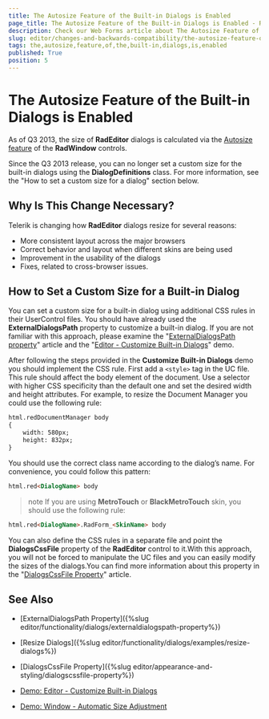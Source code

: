 ```yaml
---
title: The Autosize Feature of the Built-in Dialogs is Enabled
page_title: The Autosize Feature of the Built-in Dialogs is Enabled - RadEditor
description: Check our Web Forms article about The Autosize Feature of the Built-in Dialogs is Enabled.
slug: editor/changes-and-backwards-compatibility/the-autosize-feature-of-the-built-in-dialogs-is-enabled
tags: the,autosize,feature,of,the,built-in,dialogs,is,enabled
published: True
position: 5
---
```


# The Autosize Feature of the Built-in Dialogs is Enabled

As of Q3 2013, the size of **RadEditor** dialogs is calculated via the [Autosize feature](https://demos.telerik.com/aspnet-ajax/window/examples/autosize/defaultcs.aspx) of the **RadWindow** controls.

Since the Q3 2013 release, you can no longer set a custom size for the built-in dialogs using the **DialogDefinitions**	class. For more information, see the "How to set a custom size for a dialog" section below.

## Why Is This Change Necessary?

Telerik is changing how **RadEditor** dialogs resize for several reasons:

* More consistent layout across the major browsers
* Correct behavior and layout when different skins are being used
* Improvement in the usability of the dialogs
* Fixes, related to cross-browser issues.

## How to Set a Custom Size for a Built-in Dialog

You can set a custom size for a built-in dialog using additional CSS rules in their UserControl files. You should have already used the **ExternalDialogsPath** property to customize a built-in dialog. If you are not familiar with this approach, please examine the	"[ExternalDialogsPath property](https://www.telerik.com/help/aspnet-ajax/editor-externaldialogspath-property.html)" article and the "[Editor - Customize Built-in Dialogs](https://demos.telerik.com/aspnet-ajax/editor/examples/externaldialogspath/defaultcs.aspx)" demo.

After following the steps provided in the **Customize Built-in Dialogs** demo you should implement the CSS rule. First add a `<style>` tag in the UC file. This rule should affect the body element of the document. Use a selector with higher CSS specificity than the default one and set the desired width and height attributes. For example, to resize the Document Manager you could use the following rule:

````HTML
html.redDocumentManager body 
{
	width: 580px;
	height: 832px;
}
````

You should use the correct class name according to the dialog’s name. For convenience, you could follow this pattern:

````HTML
html.red<DialogName> body
````

>note If you are using **MetroTouch** or **BlackMetroTouch** skin, you should use the following rule:


````HTML
html.red<DialogName>.RadForm_<SkinName> body
````

You can also define the CSS rules in a separate file and point the **DialogsCssFile** property of the **RadEditor** control to it.With this approach, you will not be forced to manipulate the UC files and you can easily modify the sizes of the dialogs.You can find more information about this property in the "[DialogsCssFile Property](https://www.telerik.com/help/aspnet-ajax/editor-dialogscssfile.html)" article.

## See Also

 * [ExternalDialogsPath Property]({%slug editor/functionality/dialogs/externaldialogspath-property%})

 * [Resize Dialogs]({%slug editor/functionality/dialogs/examples/resize-dialogs%})

 * [DialogsCssFile Property]({%slug editor/appearance-and-styling/dialogscssfile-property%})

 * [Demo: Editor - Customize Built-in Dialogs](https://demos.telerik.com/aspnet-ajax/editor/examples/externaldialogspath/defaultcs.aspx)

 * [Demo: Window - Automatic Size Adjustment](https://demos.telerik.com/aspnet-ajax/window/examples/autosize/defaultcs.aspx)
